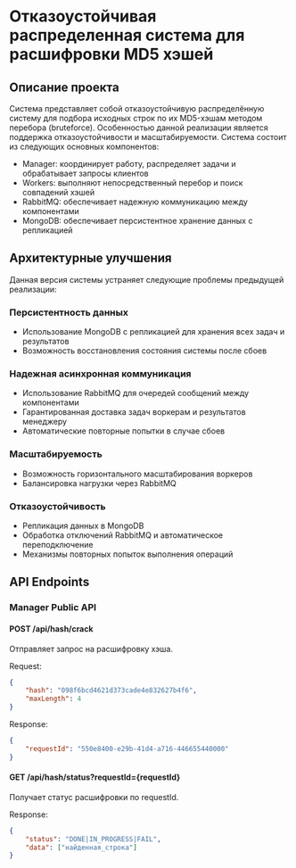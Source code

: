# Отказоустойчивая распределенная система для расшифровки MD5 хэшей

## Описание проекта
Система представляет собой отказоустойчивую распределённую систему для подбора исходных строк по их MD5-хэшам методом перебора (bruteforce). Особенностью данной реализации является поддержка отказоустойчивости и масштабируемости. Система состоит из следующих основных компонентов:
- Manager: координирует работу, распределяет задачи и обрабатывает запросы клиентов
- Workers: выполняют непосредственный перебор и поиск совпадений хэшей
- RabbitMQ: обеспечивает надежную коммуникацию между компонентами
- MongoDB: обеспечивает персистентное хранение данных с репликацией

## Архитектурные улучшения
Данная версия системы устраняет следующие проблемы предыдущей реализации:

### Персистентность данных
- Использование MongoDB с репликацией для хранения всех задач и результатов
- Возможность восстановления состояния системы после сбоев

### Надежная асинхронная коммуникация
- Использование RabbitMQ для очередей сообщений между компонентами
- Гарантированная доставка задач воркерам и результатов менеджеру
- Автоматические повторные попытки в случае сбоев

### Масштабируемость
- Возможность горизонтального масштабирования воркеров
- Балансировка нагрузки через RabbitMQ

### Отказоустойчивость
- Репликация данных в MongoDB
- Обработка отключений RabbitMQ и автоматическое переподключение
- Механизмы повторных попыток выполнения операций

## API Endpoints

### Manager Public API

#### POST /api/hash/crack
Отправляет запрос на расшифровку хэша.

Request:
```json
{
    "hash": "098f6bcd4621d373cade4e832627b4f6",
    "maxLength": 4
}
```

Response:
```json
{
    "requestId": "550e8400-e29b-41d4-a716-446655440000"
}
```

#### GET /api/hash/status?requestId={requestId}
Получает статус расшифровки по requestId.

Response:
```json
{
    "status": "DONE|IN_PROGRESS|FAIL",
    "data": ["найденная_строка"]
}
```